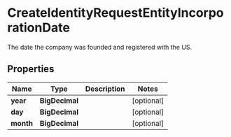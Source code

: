 

# CreateIdentityRequestEntityIncorporationDate

The date the company was founded and registered with the US.

## Properties

| Name | Type | Description | Notes |
|------------ | ------------- | ------------- | -------------|
|**year** | **BigDecimal** |  |  [optional] |
|**day** | **BigDecimal** |  |  [optional] |
|**month** | **BigDecimal** |  |  [optional] |



